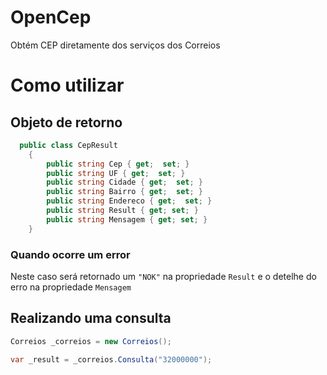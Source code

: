 # OpenCep

Obtém CEP diretamente dos serviços dos Correios

# Como utilizar

## Objeto de retorno

``` C#
  public class CepResult
    {
        public string Cep { get;  set; }
        public string UF { get;  set; }
        public string Cidade { get;  set; }
        public string Bairro { get;  set; }
        public string Endereco { get;  set; }
        public string Result { get; set; }
        public string Mensagem { get; set; }
    }

```

### Quando ocorre um error

Neste caso será retornado um `"NOK"` na propriedade `Result` e o detelhe do erro na propriedade `Mensagem`

## Realizando uma consulta

``` C#
Correios _correios = new Correios();

var _result = _correios.Consulta("32000000");

```
